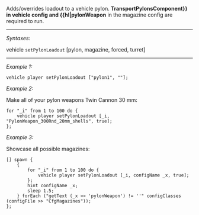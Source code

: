 Adds/overrides loadout to a vehicle pylon. **TransportPylonsComponent}} in vehicle config and {{hl|pylonWeapon** in the magazine config are required to run.


---
*Syntaxes:*

vehicle `setPylonLoadout` [pylon, magazine, forced, turret]

---
*Example 1:*

```sqf
vehicle player setPylonLoadout ["pylon1", ""];
```

*Example 2:*

Make all of your pylon weapons Twin Cannon 30 mm:

```sqf
for "_i" from 1 to 100 do {
	vehicle player setPylonLoadout [_i, "PylonWeapon_300Rnd_20mm_shells", true];
};
```

*Example 3:*

Showcase all possible magazines:

```sqf
[] spawn {
	{
		for "_i" from 1 to 100 do {
			vehicle player setPylonLoadout [_i, configName _x, true];
		};
		hint configName _x;
		sleep 1.5;
	} forEach ("getText (_x >> 'pylonWeapon') != ''" configClasses (configFile >> "CfgMagazines"));
};
```